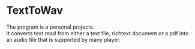 # TextToWav
The program is a personal projects.\
It converts text read from either a text file, richtext document or a pdf into an audio file that is supported by many player.
